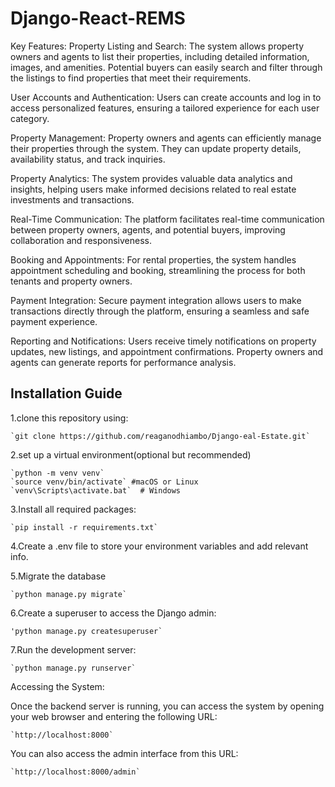 # Django-React-REMS

Key Features:
Property Listing and Search: The system allows property owners and agents to list their properties, including detailed information, images, and amenities. Potential buyers can easily search and filter through the listings to find properties that meet their requirements.

User Accounts and Authentication: Users can create accounts and log in to access personalized features, ensuring a tailored experience for each user category.

Property Management: Property owners and agents can efficiently manage their properties through the system. They can update property details, availability status, and track inquiries.

Property Analytics: The system provides valuable data analytics and insights, helping users make informed decisions related to real estate investments and transactions.

Real-Time Communication: The platform facilitates real-time communication between property owners, agents, and potential buyers, improving collaboration and responsiveness.

Booking and Appointments: For rental properties, the system handles appointment scheduling and booking, streamlining the process for both tenants and property owners.

Payment Integration: Secure payment integration allows users to make transactions directly through the platform, ensuring a seamless and safe payment experience.

Reporting and Notifications: Users receive timely notifications on property updates, new listings, and appointment confirmations. Property owners and agents can generate reports for performance analysis.

## Installation Guide
1.clone this repository using:

	`git clone https://github.com/reaganodhiambo/Django-eal-Estate.git`
	
2.set up a virtual environment(optional but recommended)

	`python -m venv venv`
	`source venv/bin/activate` #macOS or Linux
    `venv\Scripts\activate.bat`  # Windows

3.Install all required packages:

	`pip install -r requirements.txt`

4.Create a .env file to store your environment variables and add relevant info.

5.Migrate the database

	`python manage.py migrate`

6.Create a superuser to access the Django admin:

	'python manage.py createsuperuser`

7.Run the development server:

	`python manage.py runserver`

Accessing the System:

Once the backend server is running, you can access the system by opening your web browser and entering the following URL:

	`http://localhost:8000`

You can also access the admin interface from this URL:

	`http://localhost:8000/admin`
